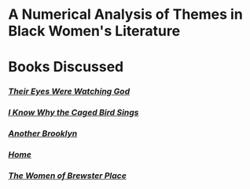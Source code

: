 # **A Numerical Analysis of Themes in Black Women's Literature**

# **Books Discussed**

### [*Their Eyes Were Watching God*](https://aazariaz.github.io/theireyes)

### [*I Know Why the Caged Bird Sings*](https://aazariaz.github.io/cagedbird)

### [*Another Brooklyn*](https://aazariaz.github.io/brooklyn)

### [*Home*](https://aazariaz.github.io/home)

### [*The Women of Brewster Place*](https://aazariaz.github.io/brewster)
